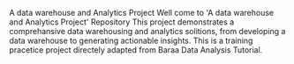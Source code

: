 A data warehouse and Analytics Project
Well come to 'A data warehouse and Analytics Project' Repository
This project demonstrates a comprehansive data warehousing and analytics solitions, from developing a data warehouse to generating actionable insights. This is a training pracetice project directely adapted from Baraa Data Analysis Tutorial.
